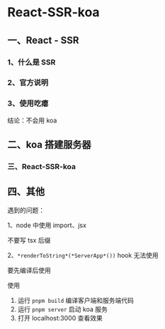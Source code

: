 # React-SSR-koa

## 一、React - SSR

### 1、什么是 SSR

### 2、官方说明

### 3、使用吃瘪

结论：不会用 koa

## 二、koa 搭建服务器

### 三、React-SSR-koa

## 四、其他

遇到的问题：

1、node 中使用 import、jsx

不要写 tsx 后缀

2、`*renderToString*(*ServerApp*())` hook 无法使用

要先编译后使用



使用

1. 运行 `pnpm build` 编译客户端和服务端代码
2. 运行 `pnpm server` 启动 koa 服务
3. 打开 localhost:3000 查看效果
